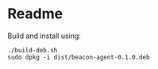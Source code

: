 # Readme

Build and install using:

    ./build-deb.sh
    sudo dpkg -i dist/beacon-agent-0.1.0.deb


